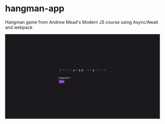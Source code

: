 # hangman-app
Hangman game from Andrew Mead's Modern JS course using Async/Await and webpack

![Settings Window](/public/images/hangman.png)
